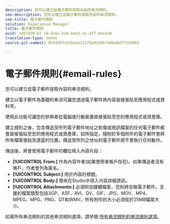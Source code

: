 ```yaml
---
description: 您可以建立從電子郵件提取內容的串流規則。
seo-description: 您可以建立從電子郵件提取內容的串流規則。
seo-title: 電子郵件規則
solution: Experience Manager
title: 電子郵件規則
uuid: cd27d28-b7 c0-4cbc-bae-bae3-e2 ef7 backa9
translation-type: tm+mt
source-git-commit: 0c5420fcb3ba2e12375e92d4574d0a6dff310869

---
```



# 電子郵件規則{#email-rules}

您可以建立從電子郵件提取內容的串流規則。

建立以電子郵件為基礎的串流可讓您透過電子郵件將內容直接張貼至應用程式或資料夾。

使用此功能可讓您的參與者從電腦或行動裝置直接張貼至您的應用程式或資產庫。

建立規則之後，包含傳送至所列電子郵件地址之影像或視訊檔案的任何電子郵件都會直接張貼至您的應用程式或資產庫，如所指定。隨附於多個附件的電子郵件會將所有檔案張貼至適當的位置。傳送至所列之地址的電子郵件將不會執行任何動作。

傳送後，將會使用電子郵件的欄位填入內容片段：

* **[!UICONTROL From:]** 作為內容作者(如果使用者帳戶存在)。如果傳送者沒有帳戶，作者會列為匿名。
* **[!UICONTROL Subject:]** 用於內容的標題。
* **[!UICONTROL Body:]** 用來在Studio中填入內容詳細資訊。
* **[!UICONTROL Attachments:]** 必須附加媒體檔案，否則將忽略電子郵件。支援的檔案類型包括3GP、ASF、AVI、DV、GIF、JPG、MOV、MP4、MPEG、MPG、PNG、QT和WMV。所有附件的大小必須低於25MB檔案大小。

如需所有串流規則的其他串流規則選項，請參閱 [所有串流規則的串流規則選項](../c-streams/c-stream-rule-options-for-all-stream-rules.md#c_stream_rule_options_for_all_stream_rules)。
